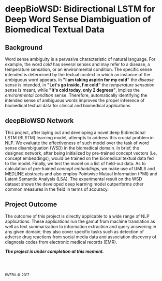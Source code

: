 # deepBioWSD: Bidirectional LSTM for Deep Word Sense Diambiguation of Biomedical Textual Data

## Background
Word sense ambiguity is a pervasive characteristic of natural language. For example, the word _cold_ has several senses and may refer to a disease, a temperature sensation, or an environmental condition. The specific sense intended is determined by the textual context in which an instance of the ambiguous word appears. In **"I am taking aspirin for my cold"** the _disease_ sense is intended, in **"Let's go inside, I'm cold"** the _temperature sensation_ sense is meant, while **"It's cold today, only 2 degrees"**, implies the _environmental condition_ sense. Therefore, automatically identifying the intended sense of ambiguous words improves the proper inference of biomedical textual data for clinical and biomedical applications. 

## deepBioWSD Network
This project, after laying out and developing a novel deep Bidirectional LSTM (BLSTM) learning model, attempts to address this crucial problem in NLP. We evaluate the effectiveness of such model over the task of word sense disambiguation (WSD) in the biomedical domain. In brief, the designed network, after being initialized by pre-trained concept vectors (i.e. concept embeddings), would be trained on the biomedical textual data fed to the model. Finally, we test the model on a list of held-out data. As to calculation of pre-trained _concept embeddings_, we make use of UMLS and MEDLINE abstracts and also employ Pointwise Mutual Information (PMI) and Latent Semantic Analysis (LSA). The experimental result on the WSD dataset shows the developed deep learning model outperforms other common measures in the field in terms of accuracy. 

## Project Outcome
The outcome of this project is directly applicable to a wide range of NLP applications. These applications run the gamut from machine translation as well as text summarization to information extraction and query answering in any given domain; they also cover specific tasks such as detection of adverse drug reactions from social media data and association discovery of diagnosis codes from electronic medical records (EMR).


_**The project is under completion at this moment.**_

<br/>
<br/>

<sub>IWERA © 2017</sub>
